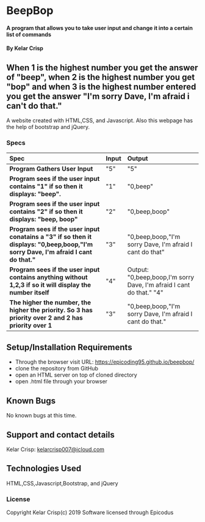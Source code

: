 # BeepBop

#### A program that allows you to take user input and change it into a certain list of commands

#### By Kelar Crisp
## When 1 is the highest number you get the answer of "beep", when 2 is the highest number you get "bop" and when 3 is the highest number entered you get the answer "I'm sorry Dave, I'm afraid i can't do that."

A website created with HTML,CSS, and Javascript. Also this webpage has the help of bootstrap and jQuery.




### Specs
| Spec | Input | Output |
| :-------------     | :------------- | :------------- |
| **Program Gathers User Input** | "5"| "5"  |
| **Program sees if the user input contains "1" if so then it displays: "beep".** |  "1"| "0,beep"|
| **Program sees if the user input contains "2" if so then it displays: "beep, boop"**|"2" |"0,beep,boop"|
| **Program sees if the user input conatains a "3" if so then it displays: "0,beep,boop,"I'm sorry Dave, I'm afraid I cant do that."**| "3" |"0,beep,boop,"I'm sorry Dave, I'm afraid I cant do that" |
| **Program sees if the user input contains anything without 1,2,3 if so it will display the number itself**| "4" | Output: "0,beep,boop,I'm sorry Dave, I'm afraid I cant do that." "4" |
| **The higher the number, the higher the priority. So 3 has priority over 2 and 2 has priority over 1**  | "3"| "0,beep,boop,"I'm sorry Dave, I'm afraid I cant do that."  |


## Setup/Installation Requirements

* Through the browser visit URL: https://epicoding95.github.io/beepbop/
* clone the repository from GitHub
* open an HTML server on top of cloned directory
* open .html file through your browser


## Known Bugs

No known bugs at this time.

## Support and contact details

Kelar Crisp: kelarcrisp007@icloud.com

## Technologies Used

HTML,CSS,Javascript,Bootstrap, and jQuery 

### License

Copyright Kelar Crisp(c) 2019 Software licensed through Epicodus
